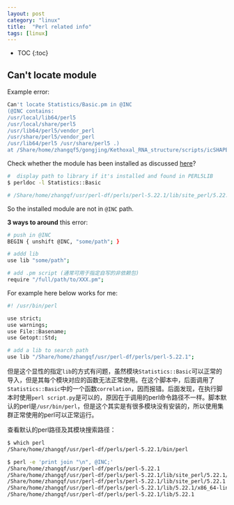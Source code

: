 ```yaml
---
layout: post
category: "linux"
title:  "Perl related info"
tags: [linux]
---
```


- TOC
{:toc}

## Can't locate module

<!-- more -->

Example error:

```bash
Can't locate Statistics/Basic.pm in @INC 
(@INC contains: 
/usr/local/lib64/perl5 
/usr/local/share/perl5 
/usr/lib64/perl5/vendor_perl 
/usr/share/perl5/vendor_perl 
/usr/lib64/perl5 /usr/share/perl5 .) 
at /Share/home/zhangqf5/gongjing/Kethoxal_RNA_structure/scripts/icSHAPE-master/scripts/correlationRT.pl line 8.
```

Check whether the module has been installed as discussed [here](https://stackoverflow.com/questions/12320543/perl-library-path)?

```bash
#  display path to library if it's installed and found in PERL5LIB
$ perldoc -l Statistics::Basic

# /Share/home/zhangqf/usr/perl-df/perls/perl-5.22.1/lib/site_perl/5.22.1/Statistics/Basic.pod
```

So the installed module are not in `@INC` path.

**3 ways to around** this error:

```bash
# push in @INC
BEGIN { unshift @INC, "some/path"; }

# addd lib
use lib "some/path";

# add .pm script (通常可用于指定自写的非依赖包)
require "/full/path/to/XXX.pm";
```

For example here below works for me:

```bash
#! /usr/bin/perl

use strict;
use warnings;
use File::Basename;
use Getopt::Std;

# add a lib to search path
use lib "/Share/home/zhangqf/usr/perl-df/perls/perl-5.22.1";
```

但是这个显性的指定`lib`的方式有问题，虽然模块`Statistics::Basic`可以正常的导入，但是其每个模块对应的函数无法正常使用。在这个脚本中，后面调用了`Statistics::Basic`中的一个函数`correlation`，因而报错。后面发现，在执行脚本时使用`perl script.py`是可以的，原因在于调用的perl命令路径不一样。脚本默认的perl是`/usr/bin/perl`，但是这个其实是有很多模块没有安装的，所以使用集群正常使用的perl可以正常运行。

查看默认的perl路径及其模块搜索路径：

```bash
$ which perl
/Share/home/zhangqf/usr/perl-df/perls/perl-5.22.1/bin/perl

$ perl -e 'print join "\n", @INC;'
/Share/home/zhangqf/usr/perl-df/perls/perl-5.22.1
/Share/home/zhangqf/usr/perl-df/perls/perl-5.22.1/lib/site_perl/5.22.1/x86_64-linux-thread-multi
/Share/home/zhangqf/usr/perl-df/perls/perl-5.22.1/lib/site_perl/5.22.1
/Share/home/zhangqf/usr/perl-df/perls/perl-5.22.1/lib/5.22.1/x86_64-linux-thread-multi
/Share/home/zhangqf/usr/perl-df/perls/perl-5.22.1/lib/5.22.1
```